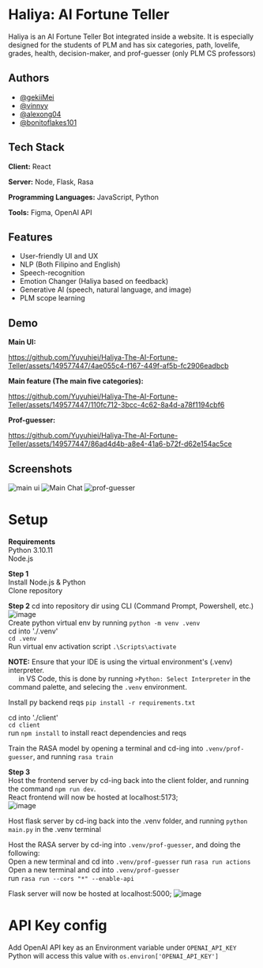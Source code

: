 # Haliya: AI Fortune Teller

Haliya is an AI Fortune Teller Bot integrated inside a website. It is especially designed for the students of PLM and has six categories, path, lovelife, grades, health, decision-maker, and prof-guesser (only PLM CS professors)


## Authors

- [@gekiiMei](https://github.com/gekiiMei)
- [@vinnyy](https://github.com/vinnyy-ph)
- [@alexong04](https://github.com/alexong04)
- [@bonitoflakes101](https://github.com/bonitoflakes101)





## Tech Stack

**Client:** React

**Server:** Node, Flask, Rasa

**Programming Languages:** JavaScript, Python

**Tools:** Figma, OpenAI API




## Features

- User-friendly UI and UX
- NLP (Both Filipino and English)
- Speech-recognition
- Emotion Changer (Haliya based on feedback)
- Generative AI (speech, natural language, and image)
- PLM scope learning


## Demo

**Main UI:**


https://github.com/Yuyuhiei/Haliya-The-AI-Fortune-Teller/assets/149577447/4ae055c4-f167-449f-af5b-fc2906eadbcb




















**Main feature (The main five categories):**


https://github.com/Yuyuhiei/Haliya-The-AI-Fortune-Teller/assets/149577447/110fc712-3bcc-4c62-8a4d-a78f1194cbf6




















**Prof-guesser:**


https://github.com/Yuyuhiei/Haliya-The-AI-Fortune-Teller/assets/149577447/86ad4d4b-a8e4-41a6-b72f-d62e154ac5ce




























## Screenshots
![main ui](https://github.com/Yuyuhiei/Haliya-The-AI-Fortune-Teller/assets/149577447/3b2f0138-81b9-4090-992e-ffde3b69a6c8)
![Main Chat](https://github.com/Yuyuhiei/Haliya-The-AI-Fortune-Teller/assets/149577447/2f8ea026-9ec2-41a1-8593-6407c30fb5ea)
![prof-guesser](https://github.com/Yuyuhiei/Haliya-The-AI-Fortune-Teller/assets/149577447/d3698558-f1b2-48d1-95c0-784de2879aaa)






# Setup
**Requirements**  
Python 3.10.11  
Node.js

**Step 1**  
Install Node.js & Python  
Clone repository

**Step 2**
cd into repository dir using CLI (Command Prompt, Powershell, etc.)  
![image](https://github.com/gekiiMei/ADET-AI-Exhibit/assets/86844554/7e230d5c-167f-48be-8667-55e93c74c05a)  
Create python virtual env by running `python -m venv .venv`  
cd into './.venv'  
`cd .venv`  
Run virtual env activation script `.\Scripts\activate`  

**NOTE:** Ensure that your IDE is using the virtual environment's (.venv) interpreter.  
&emsp;&ensp;in VS Code, this is done by running `>Python: Select Interpreter` in the command palette, and selecing the `.venv` environment.    

Install py backend reqs `pip install -r requirements.txt`

cd into './client'  
`cd client`  
run `npm install` to install react dependencies and reqs  

Train the RASA model by opening a terminal and cd-ing into `.venv/prof-guesser`, and running `rasa train`  


**Step 3**  
Host the frontend server by cd-ing back into the client folder, and running the command `npm run dev`.  
React frontend will now be hosted at localhost:5173;  
![image](https://github.com/gekiiMei/ADET-AI-Exhibit/assets/86844554/dab99563-6a07-4c45-af69-c0b30fc95f93)  

Host flask server by cd-ing back into the .venv folder, and running `python main.py` in the .venv terminal  

Host the RASA server by cd-ing into `.venv/prof-guesser`, and doing the following:  
Open a new terminal and cd into `.venv/prof-guesser`
run `rasa run actions`  
Open a new terminal and cd into `.venv/prof-guesser`  
run `rasa run --cors "*" --enable-api`  

Flask server will now be hosted at localhost:5000;
![image](https://github.com/gekiiMei/ADET-AI-Exhibit/assets/86844554/3c1b2d40-c359-426f-9ed9-0088a0eb697f)

# API Key config  
Add OpenAI API key as an Environment variable under `OPENAI_API_KEY`  
Python will access this value with `os.environ['OPENAI_API_KEY']`
